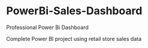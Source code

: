 # PowerBi-Sales-Dashboard
Professional Power Bi Dashboard

Complete Power BI project using retail store sales data 


